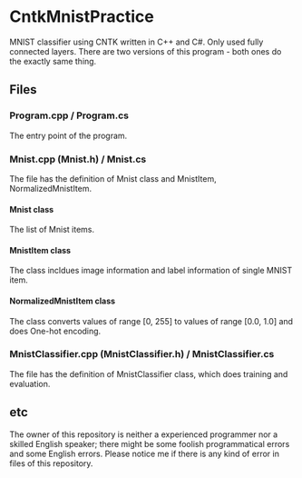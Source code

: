
# CntkMnistPractice
MNIST classifier using CNTK written in C++ and C#. Only used fully connected layers.
There are two versions of this program - both ones do the exactly same thing.

## Files
### Program.cpp / Program.cs
The entry point of the program.

### Mnist.cpp (Mnist.h) / Mnist.cs
The file has the definition of Mnist class and MnistItem, NormalizedMnistItem.
#### Mnist class
The list of Mnist items.
#### MnistItem class
The class incldues image information and label information of single MNIST item.
#### NormalizedMnistItem class
The class converts values of range [0, 255] to values of range [0.0, 1.0] and does One-hot encoding.

### MnistClassifier.cpp (MnistClassifier.h) / MnistClassifier.cs
The file has the definition of MnistClassifier class, which does training and evaluation.

## etc
The owner of this repository is neither a experienced programmer nor a skilled English speaker; there might be some foolish programmatical errors and some English errors. Please notice me if there is any kind of error in files of this repository.
